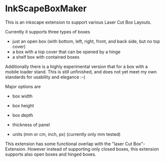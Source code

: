 # InkScapeBoxMaker
This is an inkscape extension to support various Laser Cut Box Layouts.

Currently it supports three types of boxes
 - just an open box (with bottom, left, right, front, and back side, but no top cover)
 - a box with a top cover that can be opened by a hinge
 - a shelf box with contained boxes
 
Additionally there is a highly experimental version that for a box with a mobile loader stand. This is still unfinished, and does not yet meet my own standards for usability and elegance :-( 

Major options are
 - box width
 - box height
 - box depth
 - thickness of panel
 
 - units (mm or cm, inch, px) (currently only mm tested)
 
 
This extension has some functional overlap with the "laser Cut Box"-Extension. However instead of supporting only closed boxes, this extension supports also open boxes and hinged boxes.

 
 

